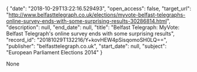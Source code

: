 {
  "date": "2018-10-29T13:22:16.529493", 
  "open_access": false, 
  "target_url": "http://www.belfasttelegraph.co.uk/elections/myvote-belfast-telegraphs-online-survey-ends-with-some-surprising-results-30286814.html", 
  "description": null, 
  "end_date": null, 
  "title": "Belfast Telegraph: MyVote: Belfast Telegraph's online survey ends with some surprising results", 
  "record_id": "20181029T132216/Y+kovHEW4pSisqomoSH0LQ==", 
  "publisher": "belfasttelegraph.co.uk", 
  "start_date": null, 
  "subject": "European Parliament Elections 2014"
}

None